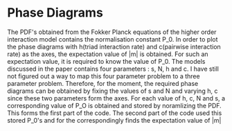 # Phase Diagrams
The PDF's obtained from the Fokker Planck equations of the higher order interaction model contains the normalisation constant P_0. 
In order to plot the phase diagrams with h(triad interaction rate) and c(pairwise interaction rate) as the axes, the expectation value of |m| is obtained. 
For such an expectation value, it is required to know the value of P_0. 
The models discussed in the paper contains four parameters : s, N, h and c.
I have still not figured out a way to map this four parameter problem to a three parameter problem.
Therefore, for the moment, the required phase diagrams can be obtained by fixing the values of s and N and varying h, c since these two parameters form the axes.
For each value of h, c, N and s, a corresponding value of P_O is obtained and stored by noramlizing the PDF.
This forms the first part of the code.
The second part of the code used this stored P_0's and for the correspondingly finds the expectation value of |m|
